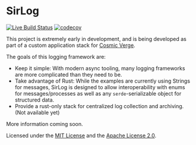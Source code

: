 # SirLog

[![Live Build Status](https://img.shields.io/github/workflow/status/khonsulabs/sirlog/Tests/main)](https://github.com/khonsulabs/sirlog/actions?query=workflow:Tests) [![codecov](https://codecov.io/gh/khonsulabs/sirlog/branch/main/graph/badge.svg)](https://codecov.io/gh/khonsulabs/sirlog)

This project is extremely early in development, and is being developed as part of a custom application stack for [Cosmic Verge](https://github.com/khonsulabs/cosmicverge).

The goals of this logging framework are:

* Keep it simple: With modern async tooling, many logging frameworks are more complicated than they need to be.
* Take advantage of Rust: While the examples are currently using Strings for
  messages, SirLog is designed to allow interoperability with enums for
  messages/processes as well as any `serde`-serializable object for structured
  data.
* Provide a rust-only stack for centralized log collection and archiving. (Not available yet)

More information coming soon.

Licensed under the [MIT License](./LICENSE-MIT) and the [Apache License 2.0](./LICENSE-APACHE).